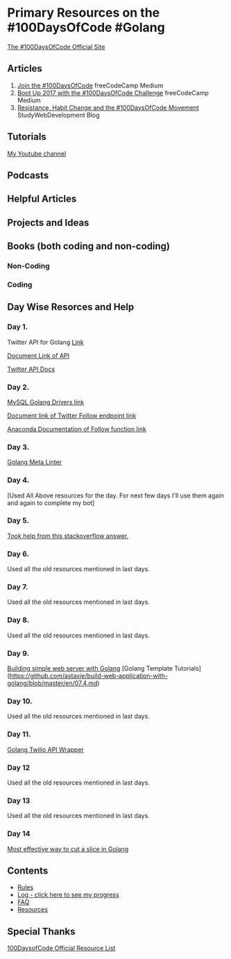 # Primary Resources on the #100DaysOfCode #Golang

[The #100DaysOfCode Official Site](http://100daysofcode.com/)

## Articles
1. [Join the #100DaysOfCode](https://medium.freecodecamp.com/join-the-100daysofcode-556ddb4579e4) freeCodeCamp Medium
2. [Boot Up 2017 with the #100DaysOfCode Challenge](https://medium.freecodecamp.com/start-2017-with-the-100daysofcode-improved-and-updated-18ce604b237b) freeCodeCamp Medium
3. [Resistance, Habit Change and the #100DaysOfCode Movement](https://studywebdevelopment.com/100-days-of-code.html) StudyWebDevelopment Blog

## Tutorials
[My Youtube channel](https://goo.gl/rmEsJp)
## Podcasts


## Helpful Articles

## Projects and Ideas

## Books (both coding and non-coding)

### Non-Coding


### Coding

## Day Wise Resorces and Help

### Day 1.
Twitter API for Golang [Link](https://github.com/ChimeraCoder/anaconda)

[Document Link of API](https://godoc.org/github.com/ChimeraCoder/anaconda)

[Twitter API Docs](https://developer.twitter.com/en/docs/tweets/post-and-engage/api-reference/post-statuses-update)

### Day 2.
[MySQL Golang Drivers link](https://github.com/go-sql-driver/mysql)

[Document link of Twitter Follow endpoint link](https://goo.gl/RmfCbT)

[Anaconda Documentation of Follow function link](https://goo.gl/W3Ftpz)

### Day 3.
[Golang Meta Linter](https://github.com/alecthomas/gometalinter)

### Day 4.
[Used All Above resources for the day. For next few days I'll use them again and again to complete my bot]

### Day 5.
[Took help from this stackoverflow answer.](https://goo.gl/ZHTvR4)

### Day 6.
Used all the old resources mentioned in last days.

### Day 7.
Used all the old resources mentioned in last days.

### Day 8.
Used all the old resources mentioned in last days.

### Day 9.
[Building simple web server with Golang](https://github.com/astaxie/build-web-application-with-golang/blob/master/en/03.2.md)
[Golang Template Tutorials]
(https://github.com/astaxie/build-web-application-with-golang/blob/master/en/07.4.md)

### Day 10.
Used all the old resources mentioned in last days.

### Day 11.
[Golang Twilio API Wrapper](https://github.com/subosito/twilio)

### Day 12
Used all the old resources mentioned in last days.

### Day 13
Used all the old resources mentioned in last days.

### Day 14
[Most effective way to cut a slice in Golang](https://www.reddit.com/r/golang/comments/3t0n0n/must_efficient_way_to_cut_slice/)

## Contents
* [Rules](/Rules.md)
* [Log - click here to see my progress](/Logfile.md)
* [FAQ](/FAQ.md)
* [Resources](/Resources.md)

## Special Thanks
[100DaysofCode Official Resource List](https://github.com/kallaway/100-days-of-code/blob/master/resources.md)
